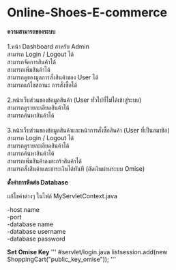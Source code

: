 # Online-Shoes-E-commerce

<b>ความสามารถของระบบ</b><br />
<br />
1.หน้า Dashboard สาหรับ Admin<br />
สามารถ Login / Logout ได้<br />
สามารถจัดการสินค้าได้<br />
สามารถเพิ่มสินค้าได้<br />
สามารถดูของมูลการสั่งสินค้าของ User ได้<br />
สามารถแก้ไขสถานะ การสั่งซื้อได้<br />
<br />
2.หน้าเว็บส่วนของข้อมูลสินค้า (User ทั่วไปที่ไม่ได้เข้าสู่ระบบ)<br />
สามารถดูรายละเอียดสินค้าได้<br />
สามารถค้นหาสินค้าได้<br />
<br />
3.หน้าเว็บส่วนของข้อมูลสินค้าและหน้าการสั่งซื้อสินค้า (User ที่เป็นสมาชิก)<br />
สามารถ Login / Logout ได้<br />
สามารถดูรายละเอียดสินค้าได้<br />
สามารถค้นหาสินค้าได้<br />
สามารถเพิ่มสินค้าลงตะกร้าสินค้าได้<br />
สามารถสั่งสินค้าและชาระเงินได้ทันที (ตัดเงินผ่านระบบ Omise)<br />

<b>ตั้งค่าการติดต่อ Database</b>

แก้ไขค่าต่างๆ ในไฟล์ MyServletContext.java<br />

-host name<br />
-port<br />
-database name<br />
-database username<br />
-database password<br />

<b>Set Omise Key</b>
'''
#servlet/login.java
listsession.add(new ShoppingCart("public_key_omise"));
'''
